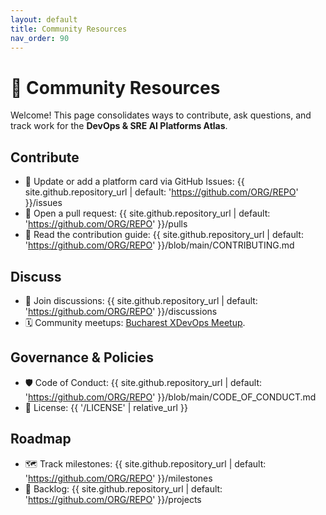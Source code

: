 ```yaml
---
layout: default
title: Community Resources
nav_order: 90
---
```


# 🤝 Community Resources

Welcome! This page consolidates ways to contribute, ask questions, and track work for the **DevOps & SRE AI Platforms Atlas**.

## Contribute
- 📝 Update or add a platform card via GitHub Issues: {{ site.github.repository_url | default: 'https://github.com/ORG/REPO' }}/issues
- 🔧 Open a pull request: {{ site.github.repository_url | default: 'https://github.com/ORG/REPO' }}/pulls
- 📄 Read the contribution guide: {{ site.github.repository_url | default: 'https://github.com/ORG/REPO' }}/blob/main/CONTRIBUTING.md

## Discuss
- 💬 Join discussions: {{ site.github.repository_url | default: 'https://github.com/ORG/REPO' }}/discussions
- 🗓️ Community meetups: [Bucharest XDevOps Meetup](https://www.meetup.com/bucharest-xdevops-meetup-group/).

## Governance & Policies
- 🛡️ Code of Conduct: {{ site.github.repository_url | default: 'https://github.com/ORG/REPO' }}/blob/main/CODE_OF_CONDUCT.md
- 📜 License: {{ '/LICENSE' | relative_url }}

## Roadmap
- 🗺️ Track milestones: {{ site.github.repository_url | default: 'https://github.com/ORG/REPO' }}/milestones
- 📌 Backlog: {{ site.github.repository_url | default: 'https://github.com/ORG/REPO' }}/projects

